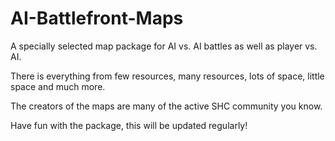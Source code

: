 # AI-Battlefront-Maps

A specially selected map package for AI vs. AI battles as well as player vs. AI.

There is everything from few resources, many resources, lots of space, little space and much more.

The creators of the maps are many of the active SHC community you know.

Have fun with the package, this will be updated regularly!
